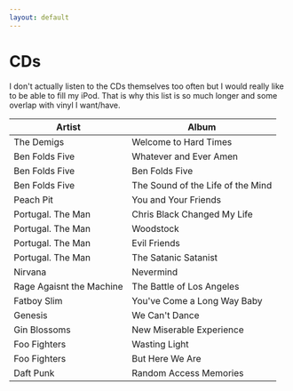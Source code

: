 ```yaml
---
layout: default
---
```


# CDs

I don't actually listen to the CDs themselves too often but I would really like to be able to fill my iPod. That is why this list is so much longer and some overlap with vinyl I want/have.

| Artist      | Album       |
| ----------- | ----------- |
| The Demigs   | Welcome to Hard Times    |
| Ben Folds Five   | Whatever and Ever Amen |
| Ben Folds Five   | Ben Folds Five |
| Ben Folds Five   | The Sound of the Life of the Mind |
| Peach Pit   | You and Your Friends |
| Portugal. The Man | Chris Black Changed My Life |
| Portugal. The Man | Woodstock |
| Portugal. The Man | Evil Friends |
| Portugal. The Man | The Satanic Satanist |
| Nirvana | Nevermind |
| Rage Agaisnt the Machine | The Battle of Los Angeles |
| Fatboy Slim | You've Come a Long Way Baby |
| Genesis | We Can't Dance |
| Gin Blossoms | New Miserable Experience |
| Foo Fighters | Wasting Light |
| Foo Fighters | But Here We Are |
| Daft Punk | Random Access Memories |
